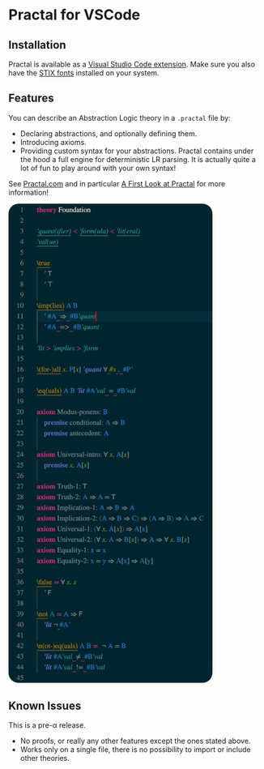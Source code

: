 # Practal for VSCode

## Installation

Practal is available as a [Visual Studio Code extension](https://marketplace.visualstudio.com/items?itemName=Practal.practal).
Make sure you also have the [STIX fonts](https://www.stixfonts.org) installed on your system.

## Features

You can describe an Abstraction Logic theory in a `.practal` file by:

* Declaring abstractions, and optionally defining them.
* Introducing axioms.
* Providing custom syntax for your abstractions. Practal contains under the hood a full engine for deterministic LR parsing. It is actually quite a lot of fun to play around with your own syntax!

See [Practal.com](https://practal.com) and in particular [A First Look at Practal](https://practal.com/press/aflap.1) for more information!

<img src="Foundation.gif" alt="Foundation.practal" width="403" style="border-radius:20px"/>

## Known Issues

This is a pre-α release. 

* No proofs, or really any other features except the ones stated above.
* Works only on a single file, there is no possibility to import or include other theories. 